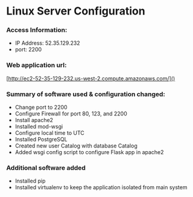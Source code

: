 # Linux Server Configuration

### Access Information:
* IP Address: 52.35.129.232
* port: 2200

### Web application url:
[http://ec2-52-35-129-232.us-west-2.compute.amazonaws.com/]()

### Summary of software used & configuration changed:
* Change port to 2200
* Configure Firewall for port 80, 123, and 2200
* Install apache2
* Installed mod-wsgi
* Configure local time to UTC
* Installed PostgreSQL
* Created new user Catalog with database Catalog
* Added wsgi config script to configure Flask app in apache2

### Additional software added
* Installed pip
* Installed virtualenv to keep the application isolated from main system



